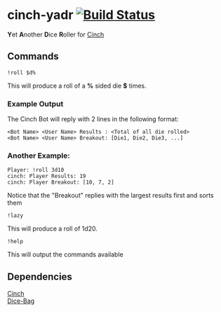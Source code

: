 # cinch-yadr [![Build Status](https://travis-ci.org/bbourqu/cinch-yadr.svg?branch=master)](https://travis-ci.org/bbourqu/cinch-yadr) 
**Y**et **A**nother **D**ice **R**oller for [Cinch][cinchrb]

## Commands
```
!roll $d%
```
This will produce a roll of a **%** sided die **$** times.

### Example Output
The Cinch Bot will reply with 2 lines in the following format:
```
<Bot Name> <User Name> Results : <Total of all die rolled>
<Bot Name> <User Name> Breakout: [Die1, Die2, Die3, ...]
```

### Another Example:
```
Player: !roll 3d10
cinch: Player Results: 19
cinch: Player Breakout: [10, 7, 2]
```

Notice that the "Breakout" replies with the largest results first and sorts them

```
!lazy
```
This will produce a roll of 1d20.


```
!help
```
This will output the commands available

## Dependencies
[Cinch][cinchrb]   
[Dice-Bag][dicelib]   

[cinchrb]: https://github.com/cinchrb/cinch
[dicelib]: https://github.com/syntruth/Dice-Bag
